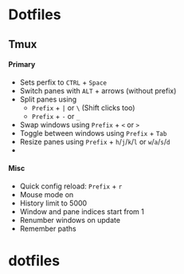 # Dotfiles

## Tmux

#### Primary

- Sets perfix to `CTRL` + `Space`
- Switch panes with `ALT` + arrows (without prefix)
- Split panes using 
	- `Prefix` + `|` or `\` (Shift clicks too)
	- `Prefix` + `-` or `_`
- Swap windows using `Prefix` + `<` or `>`
- Toggle between windows using `Prefix` + `Tab`
- Resize panes using `Prefix` + `h`/`j`/`k`/`l` or `w`/`a`/`s`/`d`
- 

#### Misc

- Quick config reload: `Prefix` + `r`
- Mouse mode on
- History limit to 5000 
- Window and pane indices start from 1
- Renumber windows on update
- Remember paths
# dotfiles
